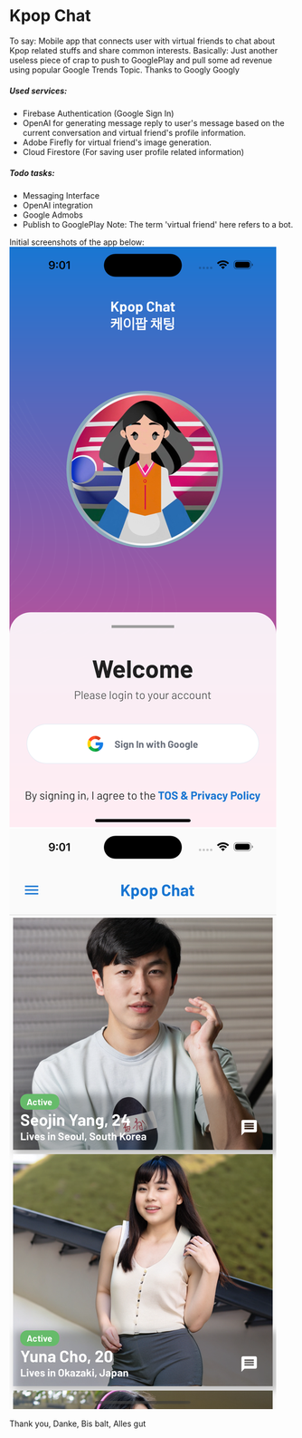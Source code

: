 # Kpop Chat

To say: Mobile app that connects user with virtual friends to chat about Kpop related stuffs and share common interests.
Basically: Just another useless piece of crap to push to GooglePlay and pull some ad revenue using popular Google Trends Topic. Thanks to Googly Googly

##### Used services:

- Firebase Authentication (Google Sign In)
- OpenAI for generating message reply to user's message based on the current conversation and virtual friend's profile information.
- Adobe Firefly for virtual friend's image generation.
- Cloud Firestore (For saving user profile related information)

##### Todo tasks:

- Messaging Interface
- OpenAI integration
- Google Admobs
- Publish to GooglePlay
  Note: The term 'virtual friend' here refers to a bot.

Initial screenshots of the app below:
![Sign In Screen](/app_screenshots/sign_in_screen.png "SS1")
![Initial Dashboard](/app_screenshots/initial_dashboard.png "SS1")

Thank you, Danke, Bis balt, Alles gut
